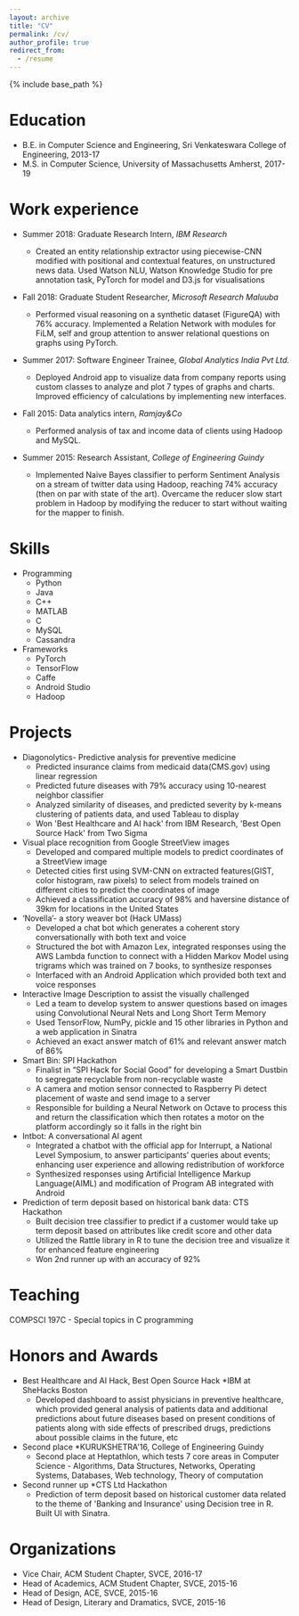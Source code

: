 ```yaml
---
layout: archive
title: "CV"
permalink: /cv/
author_profile: true
redirect_from:
  - /resume
---
```


{% include base_path %}

Education
======
* B.E. in Computer Science and Engineering, Sri Venkateswara College of Engineering, 2013-17
* M.S. in Computer Science, University of Massachusetts Amherst, 2017-19

Work experience
======
* Summer 2018: Graduate Research Intern,
  *IBM Research*
  * Created an entity relationship extractor using piecewise-CNN modified with positional and contextual features, on unstructured news data. Used Watson NLU, Watson Knowledge Studio for pre annotation task, PyTorch for model and D3.js for visualisations

* Fall 2018: Graduate Student Researcher,
  *Microsoft Research Maluuba*
  * Performed visual reasoning on a synthetic dataset (FigureQA) with 76% accuracy. Implemented a Relation Network with modules for FiLM, self and group attention to answer relational questions on graphs using PyTorch.
  
* Summer 2017: Software Engineer Trainee,
  *Global Analytics India Pvt Ltd.*
  * Deployed Android app to visualize data from company reports using custom classes to analyze and plot 7 types of graphs and charts. Improved efficiency of calculations by implementing new interfaces.
  
* Fall 2015: Data analytics intern,
  *Ramjay&Co*
  * Performed analysis of tax and income data of clients using Hadoop and MySQL.
  
* Summer 2015: Research Assistant,
  *College of Engineering Guindy*
  * Implemented Naive Bayes classifier to perform Sentiment Analysis on a stream of twitter data using Hadoop, reaching 74% accuracy (then on par with state of the art). Overcame the reducer slow start problem in Hadoop by modifying the reducer to start without waiting for the mapper to finish.
  
Skills
======
* Programming
  * Python
  * Java
  * C++
  * MATLAB
  * C
  * MySQL
  * Cassandra
* Frameworks
  * PyTorch
  * TensorFlow
  * Caffe
  * Android Studio
  * Hadoop
  
  
Projects
======
* Diagonolytics- Predictive analysis for preventive medicine
  * Predicted insurance claims from medicaid data(CMS.gov) using linear regression
  * Predicted future diseases with 79% accuracy using 10-nearest neighbor classifier
  * Analyzed similarity of diseases, and predicted severity by k-means clustering of patients data, and used Tableau to display
  * Won 'Best Healthcare and AI hack' from IBM Research, 'Best Open Source Hack' from Two Sigma
* Visual place recognition from Google StreetView images
  * Developed and compared multiple models to predict coordinates of a StreetView image
  * Detected cities first using SVM-CNN on extracted features(GIST, color histogram, raw pixels) to select from models trained on different cities to predict the coordinates of image
  * Achieved a classification accuracy of 98% and haversine distance of 39km for locations in the United States
* ‘Novella’- a story weaver bot (Hack UMass)
  * Developed a chat bot which generates a coherent story conversationally with both text and voice
  * Structured the bot with Amazon Lex, integrated responses using the AWS Lambda function to connect with a Hidden Markov Model using trigrams which was trained on 7 books, to synthesize responses
  * Interfaced with an Android Application which provided both text and voice responses
* Interactive Image Description to assist the visually challenged
  * Led a team to develop system to answer questions based on images using Convolutional Neural Nets and Long Short Term Memory
  * Used TensorFlow, NumPy, pickle and 15 other libraries in Python and a web application in Sinatra
  * Achieved an exact answer match of 61% and relevant answer match of 86%
* Smart Bin: SPI Hackathon
  * Finalist in “SPI Hack for Social Good” for developing a Smart Dustbin to segregate recyclable from non-recyclable waste
  * A camera and motion sensor connected to Raspberry Pi detect placement of waste and send image to a server
  * Responsible for building a Neural Network on Octave to process this and return the classification which then rotates a motor on the platform accordingly so it falls in the right bin
* Intbot: A conversational AI agent
  * Integrated a chatbot with the official app for Interrupt, a National Level Symposium, to answer participants’ queries about events; enhancing user experience and allowing redistribution of workforce
  * Synthesized responses using Artificial Intelligence Markup Language(AIML) and modification of Program AB integrated with Android
* Prediction of term deposit based on historical bank data: CTS Hackathon
  * Built decision tree classifier to predict if a customer would take up term deposit based on attributes like credit score and other data
  * Utilized the Rattle library in R to tune the decision tree and visualize it for enhanced feature engineering
  * Won 2nd runner up with an accuracy of 92%
  
Teaching
======
 COMPSCI 197C - Special topics in C programming
  
Honors and Awards
======
* Best Healthcare and AI Hack, Best Open Source Hack
  *IBM at SheHacks Boston
  * Developed dashboard to assist physicians in preventive healthcare, which provided general analysis of patients data and additional predictions about future diseases based on present conditions of patients along with side effects of prescribed drugs, predictions about possible claims in the future, etc
* Second place
  *KURUKSHETRA'16, College of Engineering Guindy
  * Second place at Heptathlon, which tests 7 core areas in Computer Science - Algorithms, Data Structures, Networks, Operating Systems, Databases, Web technology, Theory of computation
* Second runner up
  *CTS Ltd Hackathon
  * Prediction of term deposit based on historical customer data related to the theme of 'Banking and Insurance' using Decision tree in R. Built UI with Sinatra.


Organizations
=====
* Vice Chair, ACM Student Chapter, SVCE, 2016-17
* Head of Academics, ACM Student Chapter, SVCE, 2015-16
* Head of Design, ACE, SVCE, 2015-16
* Head of Design, Literary and Dramatics, SVCE, 2015-16
